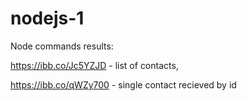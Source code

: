 # nodejs-1

Node commands results:

https://ibb.co/Jc5YZJD  - list of contacts,

https://ibb.co/qWZy700  - single contact recieved by id